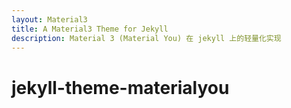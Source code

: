 ```yaml
---
layout: Material3
title: A Material3 Theme for Jekyll
description: Material 3 (Material You) 在 jekyll 上的轻量化实现
---
```


# jekyll-theme-materialyou
